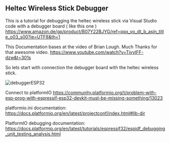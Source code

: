 ## Heltec Wireless Stick Debugger


This is a tutorial for debugging the heltec wireless stick via Visual Studio code with a debugger board
( like this one )
https://www.amazon.de/gp/product/B07Y22BJYG/ref=ppx_yo_dt_b_asin_title_o03_s00?ie=UTF8&th=1



This Documentation bases at the video of Brian Lough. Much Thanks for that awesome video.
https://www.youtube.com/watch?v=TivyIFF-dzw&t=301s

So lets start with connection the debugger board with the heltec wireless stick.

![debuggerESP32](https://user-images.githubusercontent.com/63347689/125318278-ff40a600-e339-11eb-8fdd-24318ef0a477.PNG)


Connect to platformIO 
https://community.platformio.org/t/problem-with-esp-prog-with-espressif-esp32-devkit-must-be-missing-something/13023

platformio.ini documentation:
https://docs.platformio.org/en/latest/projectconf/index.html#lib-dir


PlatformIO debugging documentation:
https://docs.platformio.org/en/latest/tutorials/espressif32/espidf_debugging_unit_testing_analysis.html
